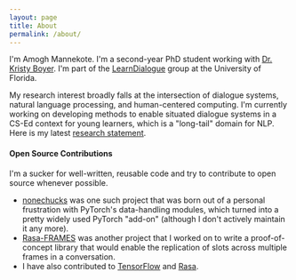 ```yaml
---
layout: page
title: About
permalink: /about/
---
```


I'm Amogh Mannekote. I'm a second-year PhD student working with [Dr. Kristy Boyer](https://www.cise.ufl.edu/boyer-kristy). I'm part of the [LearnDialogue](http://learndialogue.org/) group at the University of Florida.

My research interest broadly falls at the intersection of dialogue systems, natural language processing, and human-centered computing. I'm currently working on developing methods to enable situated dialogue systems in a CS-Ed context for young learners, which is a "long-tail" domain for NLP. Here is my latest [research statement](https://github.com/msamogh/msamogh.github.io/raw/04b64929fb314e9b92255eb6ac57585faf47e807/Research_Statement.pdf).

#### Open Source Contributions
I'm a sucker for well-written, reusable code and try to contribute to open source whenever possible.
- [nonechucks](https://github.com/msamogh/nonechucks) was one such project that was born out of a personal frustration with PyTorch's data-handling modules, which turned into a pretty widely used PyTorch "add-on" (although I don't actively maintain it any more).
- [Rasa-FRAMES](https://github.com/msamogh/rasa-frames) was another project that I worked on to write a proof-of-concept library that would enable the replication of slots across multiple frames in a conversation.
- I have also contributed to [TensorFlow](https://github.com/tensorflow/tensorflow) and [Rasa](https://github.com/rasahq/rasa).
